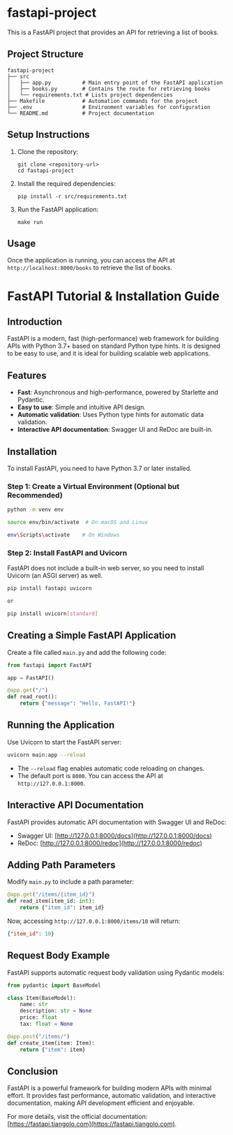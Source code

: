 # fastapi-project

This is a FastAPI project that provides an API for retrieving a list of books.

## Project Structure

```
fastapi-project
├── src
│   ├── app.py          # Main entry point of the FastAPI application
│   ├── books.py        # Contains the route for retrieving books
│   └── requirements.txt # Lists project dependencies
├── Makefile            # Automation commands for the project
├── .env                # Environment variables for configuration
└── README.md           # Project documentation
```

## Setup Instructions

1. Clone the repository:
   ```
   git clone <repository-url>
   cd fastapi-project
   ```

2. Install the required dependencies:
   ```
   pip install -r src/requirements.txt
   ```

3. Run the FastAPI application:
   ```
   make run
   ```

## Usage

Once the application is running, you can access the API at `http://localhost:8000/books` to retrieve the list of books.

# FastAPI Tutorial & Installation Guide

## Introduction
FastAPI is a modern, fast (high-performance) web framework for building APIs with Python 3.7+ based on standard Python type hints. It is designed to be easy to use, and it is ideal for building scalable web applications.

## Features
- **Fast**: Asynchronous and high-performance, powered by Starlette and Pydantic.
- **Easy to use**: Simple and intuitive API design.
- **Automatic validation**: Uses Python type hints for automatic data validation.
- **Interactive API documentation**: Swagger UI and ReDoc are built-in.

## Installation
To install FastAPI, you need to have Python 3.7 or later installed.

### Step 1: Create a Virtual Environment (Optional but Recommended)
```sh
python -m venv env

source env/bin/activate  # On macOS and Linux

env\Scripts\activate    # On Windows
```

### Step 2: Install FastAPI and Uvicorn
FastAPI does not include a built-in web server, so you need to install Uvicorn (an ASGI server) as well.
```sh
pip install fastapi uvicorn

or 

pip install uvicorn[standard]
```

## Creating a Simple FastAPI Application
Create a file called `main.py` and add the following code:

```python
from fastapi import FastAPI

app = FastAPI()

@app.get("/")
def read_root():
    return {"message": "Hello, FastAPI!"}
```

## Running the Application
Use Uvicorn to start the FastAPI server:
```sh
uvicorn main:app --reload
```

- The `--reload` flag enables automatic code reloading on changes.
- The default port is `8000`. You can access the API at `http://127.0.0.1:8000`.

## Interactive API Documentation
FastAPI provides automatic API documentation with Swagger UI and ReDoc:
- Swagger UI: [http://127.0.0.1:8000/docs](http://127.0.0.1:8000/docs)
- ReDoc: [http://127.0.0.1:8000/redoc](http://127.0.0.1:8000/redoc)

## Adding Path Parameters
Modify `main.py` to include a path parameter:
```python
@app.get("/items/{item_id}")
def read_item(item_id: int):
    return {"item_id": item_id}
```
Now, accessing `http://127.0.0.1:8000/items/10` will return:
```json
{"item_id": 10}
```

## Request Body Example
FastAPI supports automatic request body validation using Pydantic models:
```python
from pydantic import BaseModel

class Item(BaseModel):
    name: str
    description: str = None
    price: float
    tax: float = None

@app.post("/items/")
def create_item(item: Item):
    return {"item": item}
```

## Conclusion
FastAPI is a powerful framework for building modern APIs with minimal effort. It provides fast performance, automatic validation, and interactive documentation, making API development efficient and enjoyable.

For more details, visit the official documentation: [https://fastapi.tiangolo.com](https://fastapi.tiangolo.com).

